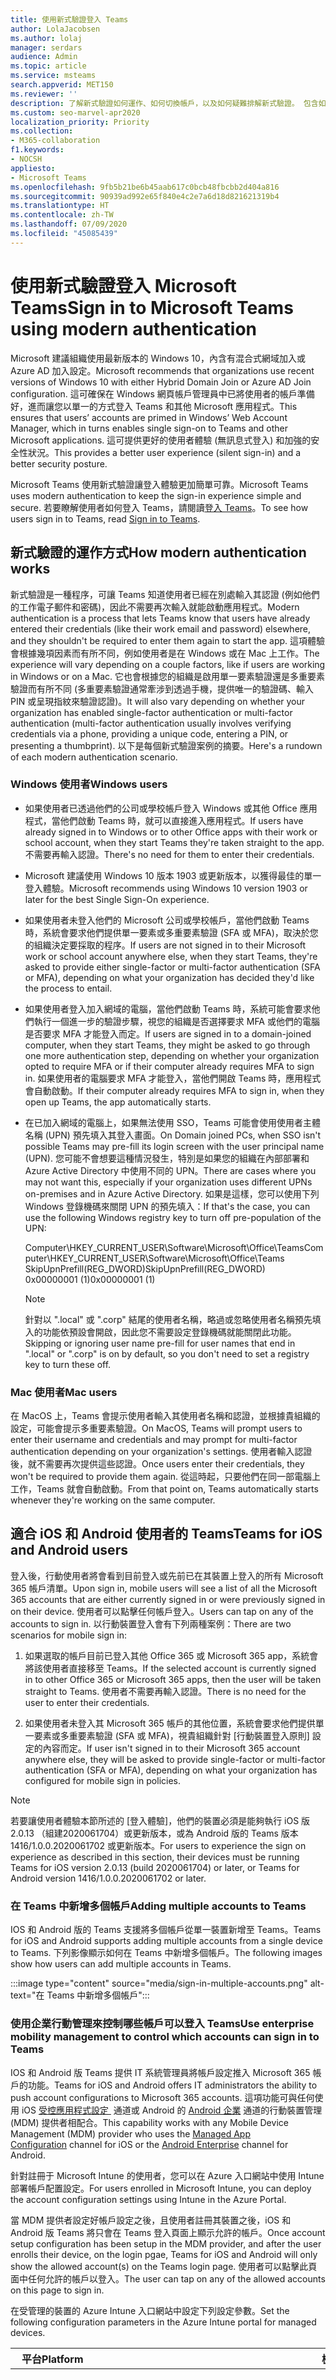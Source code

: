 ```yaml
---
title: 使用新式驗證登入 Teams
author: LolaJacobsen
ms.author: lolaj
manager: serdars
audience: Admin
ms.topic: article
ms.service: msteams
search.appverid: MET150
ms.reviewer: ''
description: 了解新式驗證如何運作、如何切換帳戶，以及如何疑難排解新式驗證。 包含如何在登入時告訴 Teams 忽略預先填入的使用者名稱 (UPN)。
ms.custom: seo-marvel-apr2020
localization_priority: Priority
ms.collection:
- M365-collaboration
f1.keywords:
- NOCSH
appliesto:
- Microsoft Teams
ms.openlocfilehash: 9fb5b21be6b45aab617c0bcb48fbcbb2d404a816
ms.sourcegitcommit: 90939ad992e65f840e4c2e7a6d18d821621319b4
ms.translationtype: HT
ms.contentlocale: zh-TW
ms.lasthandoff: 07/09/2020
ms.locfileid: "45085439"
---
```

<a name="sign-in-to-microsoft-teams-using-modern-authentication"></a><span data-ttu-id="a2f0d-104">使用新式驗證登入 Microsoft Teams</span><span class="sxs-lookup"><span data-stu-id="a2f0d-104">Sign in to Microsoft Teams using modern authentication</span></span>
==========================

<span data-ttu-id="a2f0d-105">Microsoft 建議組織使用最新版本的 Windows 10，內含有混合式網域加入或 Azure AD 加入設定。</span><span class="sxs-lookup"><span data-stu-id="a2f0d-105">Microsoft recommends that organizations use recent versions of Windows 10 with either Hybrid Domain Join or Azure AD Join configuration.</span></span> <span data-ttu-id="a2f0d-106">這可確保在 Windows 網頁帳戶管理員中已將使用者的帳戶準備好，進而讓您以單一的方式登入 Teams 和其他 Microsoft 應用程式。</span><span class="sxs-lookup"><span data-stu-id="a2f0d-106">This ensures that users’ accounts are primed in Windows’ Web Account Manager, which in turns enables single sign-on to Teams and other Microsoft applications.</span></span> <span data-ttu-id="a2f0d-107">這可提供更好的使用者體驗 (無訊息式登入) 和加強的安全性狀況。</span><span class="sxs-lookup"><span data-stu-id="a2f0d-107">This provides a better user experience (silent sign-in) and a better security posture.</span></span>

<span data-ttu-id="a2f0d-108">Microsoft Teams 使用新式驗證讓登入體驗更加簡單可靠。</span><span class="sxs-lookup"><span data-stu-id="a2f0d-108">Microsoft Teams uses modern authentication to keep the sign-in experience simple and secure.</span></span> <span data-ttu-id="a2f0d-109">若要瞭解使用者如何登入 Teams，請閱讀[登入 Teams](https://support.office.com/article/sign-in-to-teams-ea4b1443-d11b-4791-8ae1-9977e7723055)。</span><span class="sxs-lookup"><span data-stu-id="a2f0d-109">To see how users sign in to Teams, read [Sign in to Teams](https://support.office.com/article/sign-in-to-teams-ea4b1443-d11b-4791-8ae1-9977e7723055).</span></span>

## <a name="how-modern-authentication-works"></a><span data-ttu-id="a2f0d-110">新式驗證的運作方式</span><span class="sxs-lookup"><span data-stu-id="a2f0d-110">How modern authentication works</span></span>

<span data-ttu-id="a2f0d-111">新式驗證是一種程序，可讓 Teams 知道使用者已經在別處輸入其認證 (例如他們的工作電子郵件和密碼)，因此不需要再次輸入就能啟動應用程式。</span><span class="sxs-lookup"><span data-stu-id="a2f0d-111">Modern authentication is a process that lets Teams know that users have already entered their credentials (like their work email and password) elsewhere, and they shouldn't be required to enter them again to start the app.</span></span> <span data-ttu-id="a2f0d-112">這項體驗會根據幾項因素而有所不同，例如使用者是在 Windows 或在 Mac 上工作。</span><span class="sxs-lookup"><span data-stu-id="a2f0d-112">The experience will vary depending on a couple factors, like if users are working in Windows or on a Mac.</span></span> <span data-ttu-id="a2f0d-113">它也會根據您的組織是啟用單一要素驗證還是多重要素驗證而有所不同 (多重要素驗證通常牽涉到透過手機，提供唯一的驗證碼、輸入 PIN 或呈現指紋來驗證認證)。</span><span class="sxs-lookup"><span data-stu-id="a2f0d-113">It will also vary depending on whether your organization has enabled single-factor authentication or multi-factor authentication (multi-factor authentication usually involves verifying credentials via a phone, providing a unique code, entering a PIN, or presenting a thumbprint).</span></span> <span data-ttu-id="a2f0d-114">以下是每個新式驗證案例的摘要。</span><span class="sxs-lookup"><span data-stu-id="a2f0d-114">Here's a rundown of each modern authentication scenario.</span></span>

### <a name="windows-users"></a><span data-ttu-id="a2f0d-115">Windows 使用者</span><span class="sxs-lookup"><span data-stu-id="a2f0d-115">Windows users</span></span>

- <span data-ttu-id="a2f0d-116">如果使用者已透過他們的公司或學校帳戶登入 Windows 或其他 Office 應用程式，當他們啟動 Teams 時，就可以直接進入應用程式。</span><span class="sxs-lookup"><span data-stu-id="a2f0d-116">If users have already signed in to Windows or to other Office apps with their work or school account, when they start Teams they're taken straight to the app.</span></span> <span data-ttu-id="a2f0d-117">不需要再輸入認證。</span><span class="sxs-lookup"><span data-stu-id="a2f0d-117">There's no need for them to enter their credentials.</span></span>

- <span data-ttu-id="a2f0d-118">Microsoft 建議使用 Windows 10 版本 1903 或更新版本，以獲得最佳的單一登入體驗。</span><span class="sxs-lookup"><span data-stu-id="a2f0d-118">Microsoft recommends using Windows 10 version 1903 or later for the best Single Sign-On experience.</span></span>

- <span data-ttu-id="a2f0d-119">如果使用者未登入他們的 Microsoft 公司或學校帳戶，當他們啟動 Teams 時，系統會要求他們提供單一要素或多重要素驗證 (SFA 或 MFA)，取決於您的組織決定要採取的程序。</span><span class="sxs-lookup"><span data-stu-id="a2f0d-119">If users are not signed in to their Microsoft work or school account anywhere else, when they start Teams, they're asked to provide either single-factor or multi-factor authentication (SFA or MFA), depending on what your organization has decided they'd like the process to entail.</span></span>

- <span data-ttu-id="a2f0d-120">如果使用者登入加入網域的電腦，當他們啟動 Teams 時，系統可能會要求他們執行一個進一步的驗證步驟，視您的組織是否選擇要求 MFA 或他們的電腦是否要求 MFA 才能登入而定。</span><span class="sxs-lookup"><span data-stu-id="a2f0d-120">If users are signed in to a domain-joined computer, when they start Teams, they might be asked to go through one more authentication step, depending on whether your organization opted to require MFA or if their computer already requires MFA to sign in.</span></span> <span data-ttu-id="a2f0d-121">如果使用者的電腦要求 MFA 才能登入，當他們開啟 Teams 時，應用程式會自動啟動。</span><span class="sxs-lookup"><span data-stu-id="a2f0d-121">If their computer already requires MFA to sign in, when they open up Teams, the app automatically starts.</span></span>

- <span data-ttu-id="a2f0d-122">在已加入網域的電腦上，如果無法使用 SSO，Teams 可能會使用使用者主體名稱 (UPN) 預先填入其登入畫面。</span><span class="sxs-lookup"><span data-stu-id="a2f0d-122">On Domain joined PCs, when SSO isn't possible Teams may pre-fill its login screen with the user principal name (UPN).</span></span> <span data-ttu-id="a2f0d-123">您可能不會想要這種情況發生，特別是如果您的組織在內部部署和 Azure Active Directory 中使用不同的 UPN。</span><span class="sxs-lookup"><span data-stu-id="a2f0d-123">There are cases where you may not want this, especially if your organization uses different UPNs on-premises and in Azure Active Directory.</span></span> <span data-ttu-id="a2f0d-124">如果是這樣，您可以使用下列 Windows 登錄機碼來關閉 UPN 的預先填入：</span><span class="sxs-lookup"><span data-stu-id="a2f0d-124">If that's the case, you can use the following Windows registry key to turn off pre-population of the UPN:</span></span>

  <span data-ttu-id="a2f0d-125">Computer\HKEY_CURRENT_USER\Software\Microsoft\Office\Teams</span><span class="sxs-lookup"><span data-stu-id="a2f0d-125">Computer\HKEY_CURRENT_USER\Software\Microsoft\Office\Teams</span></span><br/>
  <span data-ttu-id="a2f0d-126">SkipUpnPrefill(REG_DWORD)</span><span class="sxs-lookup"><span data-stu-id="a2f0d-126">SkipUpnPrefill(REG_DWORD)</span></span><br/>
  <span data-ttu-id="a2f0d-127">0x00000001 (1)</span><span class="sxs-lookup"><span data-stu-id="a2f0d-127">0x00000001 (1)</span></span>

    > [!NOTE]
    > <span data-ttu-id="a2f0d-128">針對以 ".local" 或 ".corp" 結尾的使用者名稱，略過或忽略使用者名稱預先填入的功能依預設會開啟，因此您不需要設定登錄機碼就能關閉此功能。</span><span class="sxs-lookup"><span data-stu-id="a2f0d-128">Skipping or ignoring user name pre-fill for user names that end in ".local" or ".corp" is on by default, so you don't need to set a registry key to turn these off.</span></span>


### <a name="mac-users"></a><span data-ttu-id="a2f0d-129">Mac 使用者</span><span class="sxs-lookup"><span data-stu-id="a2f0d-129">Mac users</span></span>

<span data-ttu-id="a2f0d-130">在 MacOS 上，Teams 會提示使用者輸入其使用者名稱和認證，並根據貴組織的設定，可能會提示多重要素驗證。</span><span class="sxs-lookup"><span data-stu-id="a2f0d-130">On MacOS, Teams will prompt users to enter their username and credentials and may prompt for multi-factor authentication depending on your organization's settings.</span></span> <span data-ttu-id="a2f0d-131">使用者輸入認證後，就不需要再次提供這些認證。</span><span class="sxs-lookup"><span data-stu-id="a2f0d-131">Once users enter their credentials, they won't be required to provide them again.</span></span> <span data-ttu-id="a2f0d-132">從這時起，只要他們在同一部電腦上工作，Teams 就會自動啟動。</span><span class="sxs-lookup"><span data-stu-id="a2f0d-132">From that point on, Teams automatically starts whenever they're working on the same computer.</span></span>

## <a name="teams-for-ios-and-android-users"></a><span data-ttu-id="a2f0d-133">適合 iOS 和 Android 使用者的 Teams</span><span class="sxs-lookup"><span data-stu-id="a2f0d-133">Teams for iOS and Android users</span></span>

<span data-ttu-id="a2f0d-134">登入後，行動使用者將會看到目前登入或先前已在其裝置上登入的所有 Microsoft 365 帳戶清單。</span><span class="sxs-lookup"><span data-stu-id="a2f0d-134">Upon sign in, mobile users will see a list of all the Microsoft 365 accounts that are either currently signed in or were previously signed in on their device.</span></span> <span data-ttu-id="a2f0d-135">使用者可以點擊任何帳戶登入。</span><span class="sxs-lookup"><span data-stu-id="a2f0d-135">Users can tap on any of the accounts to sign in.</span></span> <span data-ttu-id="a2f0d-136">以行動裝置登入會有下列兩種案例：</span><span class="sxs-lookup"><span data-stu-id="a2f0d-136">There are two scenarios for mobile sign in:</span></span>
    
1. <span data-ttu-id="a2f0d-137">如果選取的帳戶目前已登入其他 Office 365 或 Microsoft 365 app，系統會將該使用者直接移至 Teams。</span><span class="sxs-lookup"><span data-stu-id="a2f0d-137">If the selected account is currently signed in to other Office 365 or Microsoft 365 apps, then the user will be taken straight to Teams.</span></span> <span data-ttu-id="a2f0d-138">使用者不需要再輸入認證。</span><span class="sxs-lookup"><span data-stu-id="a2f0d-138">There is no need for the user to enter their credentials.</span></span>
    
2. <span data-ttu-id="a2f0d-139">如果使用者未登入其 Microsoft 365 帳戶的其他位置，系統會要求他們提供單一要素或多重要素驗證 (SFA 或 MFA)，視貴組織針對 [行動裝置登入原則] 設定的內容而定。</span><span class="sxs-lookup"><span data-stu-id="a2f0d-139">If user isn't signed in to their Microsoft 365 account anywhere else, they will be asked to provide single-factor or multi-factor authentication (SFA or MFA), depending on what your organization has configured for mobile sign in policies.</span></span>

> [!NOTE]
> <span data-ttu-id="a2f0d-140">若要讓使用者體驗本節所述的 [登入體驗]，他們的裝置必須是能夠執行 iOS 版2.0.13 （組建2020061704）或更新版本，或為 Android 版的 Teams 版本 1416/1.0.0.2020061702 或更新版本。</span><span class="sxs-lookup"><span data-stu-id="a2f0d-140">For users to experience the sign on experience as described in this section, their devices must be running Teams for iOS version 2.0.13 (build 2020061704) or later, or Teams for Android version 1416/1.0.0.2020061702 or later.</span></span>


### <a name="adding-multiple-accounts-to-teams"></a><span data-ttu-id="a2f0d-141">在 Teams 中新增多個帳戶</span><span class="sxs-lookup"><span data-stu-id="a2f0d-141">Adding multiple accounts to Teams</span></span>

<span data-ttu-id="a2f0d-142">IOS 和 Android 版的 Teams 支援將多個帳戶從單一裝置新增至 Teams。</span><span class="sxs-lookup"><span data-stu-id="a2f0d-142">Teams for iOS and Android supports adding multiple accounts from a single device to Teams.</span></span> <span data-ttu-id="a2f0d-143">下列影像顯示如何在 Teams 中新增多個帳戶。</span><span class="sxs-lookup"><span data-stu-id="a2f0d-143">The following images show how users can add multiple accounts in Teams.</span></span>
    
:::image type="content" source="media/sign-in-multiple-accounts.png" alt-text="在 Teams 中新增多個帳戶":::

### <a name="use-enterprise-mobility-management-to-control-which-accounts-can-sign-in-to-teams"></a><span data-ttu-id="a2f0d-145">使用企業行動管理來控制哪些帳戶可以登入 Teams</span><span class="sxs-lookup"><span data-stu-id="a2f0d-145">Use enterprise mobility management to control which accounts can sign in to Teams</span></span>

<span data-ttu-id="a2f0d-146">IOS 和 Android 版 Teams 提供 IT 系統管理員將帳戶設定推入 Microsoft 365 帳戶的功能。</span><span class="sxs-lookup"><span data-stu-id="a2f0d-146">Teams for iOS and Android offers IT administrators the ability to push account configurations to Microsoft 365 accounts.</span></span> <span data-ttu-id="a2f0d-147">這項功能可與任何使用 iOS [受控應用程式設定 ](https://developer.apple.com/library/archive/samplecode/sc2279/Introduction/Intro.html) 通道或 Android 的 [Android 企業](https://developer.android.com/work/managed-configurations) 通道的行動裝置管理 (MDM) 提供者相配合。</span><span class="sxs-lookup"><span data-stu-id="a2f0d-147">This capability works with any Mobile Device Management (MDM) provider who uses the [Managed App Configuration](https://developer.apple.com/library/archive/samplecode/sc2279/Introduction/Intro.html) channel for iOS or the [Android Enterprise](https://developer.android.com/work/managed-configurations) channel for Android.</span></span>

<span data-ttu-id="a2f0d-148">針對註冊于 Microsoft Intune 的使用者，您可以在 Azure 入口網站中使用 Intune 部署帳戶配置設定。</span><span class="sxs-lookup"><span data-stu-id="a2f0d-148">For users enrolled in Microsoft Intune, you can deploy the account configuration settings using Intune in the Azure Portal.</span></span>

<span data-ttu-id="a2f0d-149">當 MDM 提供者設定好帳戶設定之後，且使用者註冊其裝置之後，iOS 和 Android 版 Teams 將只會在 Teams 登入頁面上顯示允許的帳戶。</span><span class="sxs-lookup"><span data-stu-id="a2f0d-149">Once account setup configuration has been setup in the MDM provider, and after the user enrolls their device, on the login pgae, Teams for iOS and Android will only show the allowed account(s) on the Teams login page.</span></span> <span data-ttu-id="a2f0d-150">使用者可以點擊此頁面中任何允許的帳戶以登入。</span><span class="sxs-lookup"><span data-stu-id="a2f0d-150">The user can tap on any of the allowed accounts on this page to sign in.</span></span>

<span data-ttu-id="a2f0d-151">在受管理的裝置的 Azure Intune 入口網站中設定下列設定參數。</span><span class="sxs-lookup"><span data-stu-id="a2f0d-151">Set the following configuration parameters in the Azure Intune portal for managed devices.</span></span>


|<span data-ttu-id="a2f0d-152">平台</span><span class="sxs-lookup"><span data-stu-id="a2f0d-152">Platform</span></span> |<span data-ttu-id="a2f0d-153">機碼</span><span class="sxs-lookup"><span data-stu-id="a2f0d-153">Key</span></span>  |<span data-ttu-id="a2f0d-154">值</span><span class="sxs-lookup"><span data-stu-id="a2f0d-154">Value</span></span>  |
|---------|---------|---------|
|<span data-ttu-id="a2f0d-155">iOS</span><span class="sxs-lookup"><span data-stu-id="a2f0d-155">iOS</span></span>     |  <span data-ttu-id="a2f0d-156">**IntuneMAMAllowedAccountsOnly**</span><span class="sxs-lookup"><span data-stu-id="a2f0d-156">**IntuneMAMAllowedAccountsOnly**</span></span>       | <span data-ttu-id="a2f0d-157">**已啟用**: 唯一允許的帳戶是由 IntuneMAMUPN 機碼所定義的受管用戶帳戶。</span><span class="sxs-lookup"><span data-stu-id="a2f0d-157">**Enabled**: The only account allowed is the managed user account defined by the IntuneMAMUPN key.</span></span><br> <span data-ttu-id="a2f0d-158">**已停用** (或與 **啟用**不區分大小寫的任何值): 允許任何帳戶。</span><span class="sxs-lookup"><span data-stu-id="a2f0d-158">**Disabled** (or any value that is not a case insensitive match to **Enabled**): Any account is allowed.</span></span>        |
|<span data-ttu-id="a2f0d-159">iOS</span><span class="sxs-lookup"><span data-stu-id="a2f0d-159">iOS</span></span>     |   <span data-ttu-id="a2f0d-160">**IntuneMAMUPN**</span><span class="sxs-lookup"><span data-stu-id="a2f0d-160">**IntuneMAMUPN**</span></span>      |   <span data-ttu-id="a2f0d-161">允許登入 Teams 的帳戶 UPN。</span><span class="sxs-lookup"><span data-stu-id="a2f0d-161">UPN of the account allowed to sign in to Teams.</span></span><br> <span data-ttu-id="a2f0d-162">如果您是 Intune 註冊的裝置，可以使用 {{userprincipalname}} 符號來代表已註冊的使用者帳戶。</span><span class="sxs-lookup"><span data-stu-id="a2f0d-162">For Intune enrolled devices, the {{userprincipalname}} token may be used to represent the enrolled user account.</span></span>       |
|<span data-ttu-id="a2f0d-163">Android</span><span class="sxs-lookup"><span data-stu-id="a2f0d-163">Android</span></span>     |<span data-ttu-id="a2f0d-164">**com.microsoft.intune.mam.AllowedAccountUPNs**</span><span class="sxs-lookup"><span data-stu-id="a2f0d-164">**com.microsoft.intune.mam.AllowedAccountUPNs**</span></span>         |    <span data-ttu-id="a2f0d-165">只有允許帳戶是由此編碼定義的受管用戶帳戶。</span><span class="sxs-lookup"><span data-stu-id="a2f0d-165">Only account(s) allowed are the managed user account(s) defined by this key.</span></span><br> <span data-ttu-id="a2f0d-166">一或多個分號 [;]- delmited UPNs。</span><span class="sxs-lookup"><span data-stu-id="a2f0d-166">One or more semi-colon [;]- delmited UPNs.</span></span><br> <span data-ttu-id="a2f0d-167">如果您是 Intune 註冊的裝置，可以使用 {{userprincipalname}} 符號來代表已註冊的使用者帳戶。</span><span class="sxs-lookup"><span data-stu-id="a2f0d-167">For Intune enrolled devices, the {{userprincipalname}} token may be used to represent the enrolled user account.</span></span>

<span data-ttu-id="a2f0d-168">當帳戶設定完成之後， Teams 會限制登入的能力，因此只有登入的裝置上允許的帳戶才能取得存取權。</span><span class="sxs-lookup"><span data-stu-id="a2f0d-168">Once the account setup configuration has been set, Teams will restrict the ability to sign in, so that only allowed accounts on enrolled devices will be granted access.</span></span>

<span data-ttu-id="a2f0d-169">若要為受管理的 iOS/iPadOS 裝置建立應用程式設定原則，請參閱 [新增受管理的 iOS/iPadOS 裝置 app 設定原則](https://docs.microsoft.com/mem/intune/apps/app-configuration-policies-use-ios)。</span><span class="sxs-lookup"><span data-stu-id="a2f0d-169">To create an app configuration policy for managed iOS/iPadOS devices, see [Add app configuration policies for managed iOS/iPadOS devices](https://docs.microsoft.com/mem/intune/apps/app-configuration-policies-use-ios).</span></span>

<span data-ttu-id="a2f0d-170">若要為受管理的 Android 裝置建立應用程式設定原則，請參閱 [新增受管理的 Android 裝置應用程式設定原則](https://docs.microsoft.com/mem/intune/apps/app-configuration-policies-use-android)。</span><span class="sxs-lookup"><span data-stu-id="a2f0d-170">To create an app configuration policy for managed Android devices, see [Add app configuration policies for managed Android devices](https://docs.microsoft.com/mem/intune/apps/app-configuration-policies-use-android).</span></span>


## <a name="switching-accounts-after-completing-modern-authentication"></a><span data-ttu-id="a2f0d-171">完成新式驗證後切換帳戶</span><span class="sxs-lookup"><span data-stu-id="a2f0d-171">Switching accounts after completing modern authentication</span></span>

<span data-ttu-id="a2f0d-172">如果使用者正在加入網域的電腦 (例如，如果其租用戶已啟用 Kerberos) 上工作，他們在完成新式驗證之後，就無法切換使用者帳戶。</span><span class="sxs-lookup"><span data-stu-id="a2f0d-172">If users are working on a domain-joined computer (for example, if their tenant has enabled Kerberos), they cannot switch user accounts once they've completed modern authentication.</span></span> <span data-ttu-id="a2f0d-173">如果使用者不是在加入網域的電腦上工作，他們就可以切換帳戶。</span><span class="sxs-lookup"><span data-stu-id="a2f0d-173">If users are not working on a domain-joined computer, they can switch accounts.</span></span>

## <a name="signing-out-of-teams-after-completing-modern-authentication"></a><span data-ttu-id="a2f0d-174">完成新式驗證後登出 Teams</span><span class="sxs-lookup"><span data-stu-id="a2f0d-174">Signing out of Teams after completing modern authentication</span></span>

<span data-ttu-id="a2f0d-175">若要登出 Teams，使用者可以按一下應用程式頂端的個人檔案圖片，然後選取 **[登出]**，也可以在其工作列中的應用程式圖示上按一下滑鼠右鍵，然後選取 **[登出]**。登出 Teams 之後，必須再次輸入認證，才能啟動應用程式。</span><span class="sxs-lookup"><span data-stu-id="a2f0d-175">To sign out of Teams, users can click their profile picture at the top of the app, and then select **Sign out**. They can also right-click the app icon in their taskbar, and then select **Log out**. Once they've sign out of Teams, they need to enter their credentials again to launch the app.</span></span>

### <a name="signing-out-of-teams-for-ios-and-android"></a><span data-ttu-id="a2f0d-176">登出 iOS 和 Android 的 Teams</span><span class="sxs-lookup"><span data-stu-id="a2f0d-176">Signing out of Teams for iOS and Android</span></span>

<span data-ttu-id="a2f0d-177">行動使用者可以移至功能表，並選擇 **[更多]** 功能表，然後選擇 **[登出]**，以登出 Teams。一旦登出，使用者則需在下一次啟動該應用程式時，重新輸入認證。</span><span class="sxs-lookup"><span data-stu-id="a2f0d-177">Mobile users can sign out of Teams by going to the menu and choosing the **More** menu, and then choosing **Sign out**. Once signed out, users will need to re-enter their credentials the next time they launch the app.</span></span>

> [!NOTE]
> <span data-ttu-id="a2f0d-178">Android 版 Teams 使用單一登入（SSO）來簡化登入體驗。</span><span class="sxs-lookup"><span data-stu-id="a2f0d-178">Teams for Android uses single sign-on (SSO) to simplify the sign in experience.</span></span> <span data-ttu-id="a2f0d-179">使用者除了 Team 以外，還應務必登出 **所有** 的 Microsoft 應用程式，以便完全登出 Android 平臺。</span><span class="sxs-lookup"><span data-stu-id="a2f0d-179">Users should make sure to log out of **all** Microsoft apps, in addition to Teams, in order to completely log out on the Android platform.</span></span>

## <a name="urls-and-ip-address-ranges"></a><span data-ttu-id="a2f0d-180">URL 和 IP 位址範圍</span><span class="sxs-lookup"><span data-stu-id="a2f0d-180">URLs and IP address ranges</span></span>

<span data-ttu-id="a2f0d-181">Teams 需要連線到網際網路。</span><span class="sxs-lookup"><span data-stu-id="a2f0d-181">Teams requires connectivity to the Internet.</span></span> <span data-ttu-id="a2f0d-182">若要瞭解客戶在 Office 365 方案、政府和其他雲端中使用 Teams 能夠連線的端點，請參閱 [Office 365 URL 和 IP 位址範圍](https://docs.microsoft.com/office365/enterprise/urls-and-ip-address-ranges)。</span><span class="sxs-lookup"><span data-stu-id="a2f0d-182">To understand endpoints that should be reachable for customers using Teams in Office 365 plans, Government and other clouds, read [Office 365 URLs and IP address ranges](https://docs.microsoft.com/office365/enterprise/urls-and-ip-address-ranges).</span></span>

> [!IMPORTANT]
> <span data-ttu-id="a2f0d-183">Teams 目前需要讓所有使用者存取 (TCP 通訊埠 443) 連線到 Google ssl.gstatic.com 服務 (<https://ssl.gstatic.com)>。即使您沒有使用 Gstatic 亦同。</span><span class="sxs-lookup"><span data-stu-id="a2f0d-183">Teams presently requires access (TCP port 443) to the Google ssl.gstatic.com service (<https://ssl.gstatic.com)> for all users; this is true even if you're not using Gstatic.</span></span> <span data-ttu-id="a2f0d-184">Teams 很快會移除此要求 (2020 年初)，我們到時候也會更新本文。</span><span class="sxs-lookup"><span data-stu-id="a2f0d-184">Teams will remove this requirement soon (early 2020), and we'll update this article accordingly at that time.</span></span>

## <a name="troubleshooting-modern-authentication"></a><span data-ttu-id="a2f0d-185">疑難排解新式驗證</span><span class="sxs-lookup"><span data-stu-id="a2f0d-185">Troubleshooting modern authentication</span></span>

<span data-ttu-id="a2f0d-186">每個使用 Teams 的組織都能使用新式驗證，因此如果使用者無法完成程序，您的網域或組織的 Microsoft 公司或學校帳戶可能有問題。</span><span class="sxs-lookup"><span data-stu-id="a2f0d-186">Modern authentication is available for every organization that uses Teams, so if users are not able to complete the process, there might be something wrong with your domain or your organization's Microsoft work or school account.</span></span>

<span data-ttu-id="a2f0d-187">如需詳細資訊，請參閱[為何我無法登入 Microsoft Teams？](https://support.office.com/article/why-am-i-having-trouble-signing-in-to-microsoft-teams-a02f683b-61a3-4008-9447-ee60c5593b0f)</span><span class="sxs-lookup"><span data-stu-id="a2f0d-187">For more information, see [Why am I having trouble signing in to Microsoft Teams?](https://support.office.com/article/why-am-i-having-trouble-signing-in-to-microsoft-teams-a02f683b-61a3-4008-9447-ee60c5593b0f)</span></span>


## <a name="related-topics"></a><span data-ttu-id="a2f0d-188">相關主題</span><span class="sxs-lookup"><span data-stu-id="a2f0d-188">Related topics</span></span>

[<span data-ttu-id="a2f0d-189">Teams 疑難排解</span><span class="sxs-lookup"><span data-stu-id="a2f0d-189">Teams Troubleshooting</span></span>](https://docs.microsoft.com/MicrosoftTeams/troubleshoot/teams)